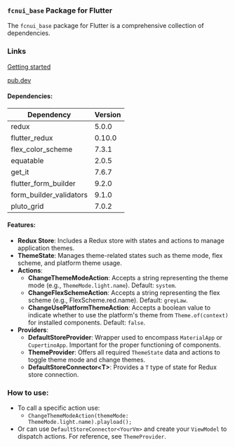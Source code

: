 ### `fcnui_base` Package for Flutter

The `fcnui_base` package for Flutter is a comprehensive collection of dependencies.

### Links

<a target="_blank" href="https://fcnui.shoh.dev/docs/get_started">Getting started</a>

<a target="_blank" href="https://pub.dev/packages/fcnui_base">pub.dev</a>

#### Dependencies:

| Dependency              | Version |
|-------------------------|---------|
| redux                   | 5.0.0   |
| flutter_redux           | 0.10.0  |
| flex_color_scheme       | 7.3.1   |
| equatable               | 2.0.5   |
| get_it                  | 7.6.7   |
| flutter_form_builder    | 9.2.0   |
| form_builder_validators | 9.1.0   |
| pluto_grid              | 7.0.2   |

#### Features:

- **Redux Store**: Includes a Redux store with states and actions to manage application themes.
- **ThemeState**: Manages theme-related states such as theme mode, flex scheme, and platform theme usage.
- **Actions**:
    - **ChangeThemeModeAction**: Accepts a string representing the theme mode (e.g., `ThemeMode.light.name`). Default: `system`.
    - **ChangeFlexSchemeAction**: Accepts a string representing the flex scheme (e.g., FlexScheme.red.name). Default: `greyLaw`.
    - **ChangeUsePlatformThemeAction**: Accepts a boolean value to indicate whether to use the platform's theme from `Theme.of(context)` for installed components. Default: `false`.
- **Providers**:
    - **DefaultStoreProvider**: Wrapper used to encompass `MaterialApp` or `CupertinoApp`. Important for the proper functioning of components.
    - **ThemeProvider**: Offers all required `ThemeState` data and actions to toggle theme mode and change themes.
    - **DefaultStoreConnector\<T\>**: Provides a `T` type of state for Redux store connection.

### How to use:
  - To call a specific action use:
    - `ChangeThemeModeAction(themeMode: ThemeMode.light.name).playload();`
  - Or can use `DefaultStoreConnector<YourVm>` and create your `ViewModel` to dispatch actions. For reference, see `ThemeProvider`. 
